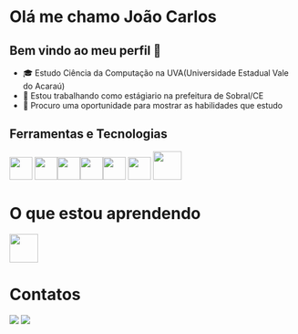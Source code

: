 # Olá me chamo João Carlos
## Bem vindo ao meu perfil 👋

- 🎓 Estudo Ciência da Computação na UVA(Universidade Estadual Vale do Acaraú)
- 👷 Estou trabalhando como estágiario na prefeitura de Sobral/CE
- 🚶 Procuro uma oportunidade para mostrar as habilidades que estudo

## Ferramentas e Tecnologias 
<img loading="lazy" src="https://cdn.jsdelivr.net/gh/devicons/devicon/icons/javascript/javascript-original.svg" width="40" height="40"/> <img loading="lazy" src="https://cdn.jsdelivr.net/gh/devicons/devicon/icons/csharp/csharp-original.svg" width="40" height="40"/><img loading="lazy" src="https://cdn.jsdelivr.net/gh/devicons/devicon/icons/mysql/mysql-original.svg" width="40" height="40"/><img loading="lazy" src="https://cdn.jsdelivr.net/gh/devicons/devicon/icons/git/git-original.svg" width="40" height="40"/><img loading="lazy" src="https://cdn.jsdelivr.net/gh/devicons/devicon/icons/microsoftsqlserver/microsoftsqlserver-plain.svg" width="40" height="40"/>
<img loading="lazy" src="https://img.icons8.com/color/48/microsoft-forms-2019.png" width="40" height="40"/> <img loading="lazy" src="https://cdn.jsdelivr.net/gh/devicons/devicon/icons/php/php-original.svg" width="50" height="50"/> 

# O que estou aprendendo
<img loading="lazy" src="https://cdn.jsdelivr.net/gh/devicons/devicon@latest/icons/laravel/laravel-original.svg" width="50" height="50"/> 

# Contatos
<div>
  <a href = "mailto:contato@joaofigueredo6@gmail.com"><img loading="lazy" src="https://img.shields.io/badge/Gmail-D14836?style=for-the-badge&logo=gmail&logoColor=white" target="_blank"></a>
  <a href="https://www.linkedin.com/in/joaocarlosfigueredo" target="_blank"><img loading="lazy" src="https://img.shields.io/badge/-LinkedIn-%230077B5?style=for-the-badge&logo=linkedin&logoColor=white" target="_blank"></a> 
</div>




<!--
**joaofigueredo/joaofigueredo** is a ✨ _special_ ✨ repository because its `README.md` (this file) appears on your GitHub profile.

Here are some ideas to get you started:

- 🔭 I’m currently working on ...
- 🌱 I’m currently learning ...
- 👯 I’m looking to collaborate on ...
- 🤔 I’m looking for help with ...
- 💬 Ask me about ...
- 📫 How to reach me: ...
- 😄 Pronouns: ...
- ⚡ Fun fact: ...
-->


